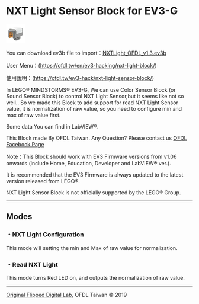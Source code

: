 NXT Light Sensor Block for EV3-G
================================

![](https://github.com/a10036gt/EV3-NXT-Light-Block/raw/master/help/en-GB/NXTLight.png)

You can download ev3b file to import：[NXTLight_OFDL_v1.3.ev3b](https://github.com/a10036gt/EV3-NXT-Light-Block/releases/download/1.3/NXTLight_OFDL_v1.3.ev3b)

User Menu：(https://ofdl.tw/en/ev3-hacking/nxt-light-block/)

使用說明：(https://ofdl.tw/ev3-hack/nxt-light-sensor-block/)

In LEGO® MINDSTORMS® EV3-G, We can use Color Sensor Block (or Sound
Sensor Block) to control NXT Light Sensor,but it seems like not so well.. So we made this Block to add support for read NXT Light Sensor value,
it is normalization of raw value, so you need to configure min and max of raw value first.

Some data You can find in LabVIEW®.
 
This Block made By OFDL Taiwan. Any Question? Please contact us [OFDL
Facebook Page](https://www.facebook.com/cljhofdl)

Note：This Block should work with EV3 Firmware versions from v1.06
onwards (include Home, Education, Developer and LabVIEW® ver.).

It is recommended that the EV3 Firmware is always updated to the latest
version released from LEGO®.

NXT Light Sensor Block is not officially supported by the LEGO® Group.

* * * * *

Modes
-----

### ・NXT Light Configuration

This mode will setting the min and Max of raw value for normalization.

### ・Read NXT Light

This mode turns Red LED on, and outputs the normalization of raw value.

* * * * *

[Original Flipped Digital Lab](https://www.facebook.com/cljhofdl), OFDL
Taiwan © 2019

